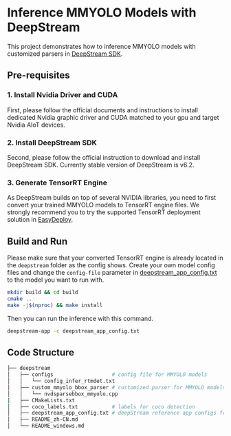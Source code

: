 # Inference MMYOLO Models with DeepStream

This project demonstrates how to inference MMYOLO models with customized parsers in [DeepStream SDK](https://developer.nvidia.com/deepstream-sdk).

## Pre-requisites

### 1. Install Nvidia Driver and CUDA

First, please follow the official documents and instructions to install dedicated Nvidia graphic driver and CUDA matched to your gpu and target Nvidia AIoT devices.

### 2. Install DeepStream SDK

Second, please follow the official instruction to download and install DeepStream SDK. Currently stable version of DeepStream is v6.2.

### 3. Generate TensorRT Engine

As DeepStream builds on top of several NVIDIA libraries, you need to first convert your trained MMYOLO models to TensorRT engine files. We strongly recommend you to try the supported TensorRT deployment solution in [EasyDeploy](../../easydeploy/).

## Build and Run

Please make sure that your converted TensorRT engine is already located in the `deepstream` folder as the config shows. Create your own model config files and change the `config-file` parameter in [deepstream_app_config.txt](deepstream_app_config.txt) to the model you want to run with.

```bash
mkdir build && cd build
cmake ..
make -j$(nproc) && make install
```

Then you can run the inference with this command.

```bash
deepstream-app -c deepstream_app_config.txt
```

## Code Structure

```bash
├── deepstream
│   ├── configs                   # config file for MMYOLO models
│   │   └── config_infer_rtmdet.txt
│   ├── custom_mmyolo_bbox_parser # customized parser for MMYOLO models to DeepStream formats
│   │   └── nvdsparsebbox_mmyolo.cpp
|   ├── CMakeLists.txt
│   ├── coco_labels.txt           # labels for coco detection
│   ├── deepstream_app_config.txt # deepStream reference app configs for MMYOLO models
│   ├── README_zh-CN.md
│   └── README_windows.md
```
